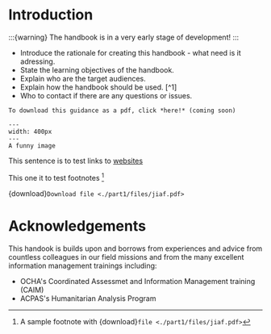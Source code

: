 # Introduction
:::{warning}
The handbook is in a very early stage of development!
:::

- Introduce the rationale for creating this handbook - what need is it adressing.
- State the learning objectives of the handbook.
- Explain who are the target audiences.
- Explain how the handbook should be used. [^1]
- Who to contact if there are any questions or issues.

```{note}
To download this guidance as a pdf, click *here!* (coming soon)
```


```{figure} part1/images/spirits.jpg
---
width: 400px
---
A funny image
```
This sentence is to test links to [websites](https://cccmcluster.org)

This one it to test footnotes [^myref]

{download}`Download file <./part1/files/jiaf.pdf>`



# Acknowledgements
This handook is builds upon and borrows from experiences and advice from countless colleagues in our field missions and from the many excellent information management trainings including:
- OCHA's Coordinated Assessmet and Information Management training (CAIM)
- ACPAS's Humanitarian Analysis Program




[^myref]: A sample footnote with {download}`file <./part1/files/jiaf.pdf>`
